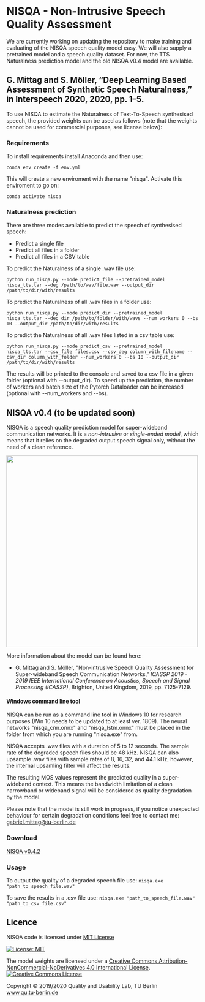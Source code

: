 
# NISQA - Non-Intrusive Speech Quality Assessment

We are currently working on updating the repository to make training and evaluating of the NISQA speech quality model easy. We will also supply a pretrained model and a speech quality dataset. For now, the TTS Naturalness prediction model and the old NISQA v0.4 model are available.

## G. Mittag and S. Möller, “Deep Learning Based Assessment of Synthetic Speech Naturalness,” in Interspeech 2020, 2020, pp. 1–5.

To use NISQA to estimate the Naturalness of Text-To-Speech synthesised speech, the provided weights can be used as follows (note that the weights cannot be used for commercial purposes, see license below):

### Requirements

To install requirements install Anaconda and then use:

```setup
conda env create -f env.yml
```

This will create a new enviroment with the name "nisqa". Activate this enviroment to go on:

```setup2
conda activate nisqa
```

### Naturalness prediction
There are three modes available to predict the speech of synthesised speech:
* Predict a single file
* Predict all files in a folder
* Predict all files in a CSV table

To predict the Naturalness of a single .wav file use:
```single file
python run_nisqa.py --mode predict_file --pretrained_model nisqa_tts.tar --deg /path/to/wav/file.wav --output_dir /path/to/dir/with/results
```
To predict the Naturalness of all .wav files in a folder use:
```single file
python run_nisqa.py --mode predict_dir --pretrained_model nisqa_tts.tar --deg_dir /path/to/folder/with/wavs --num_workers 0 --bs 10 --output_dir /path/to/dir/with/results
```

To predict the Naturalness of all .wav files listed in a csv table use:
```single file
python run_nisqa.py --mode predict_csv --pretrained_model nisqa_tts.tar --csv_file files.csv --csv_deg column_with_filename --csv_dir column_with_folder --num_workers 0 --bs 10 --output_dir /path/to/dir/with/results
```

The results will be printed to the console and saved to a csv file in a given folder (optional with --output_dir). To speed up the prediction, the number of workers and batch size of the Pytorch Dataloader can be increased (optional with --num_workers and --bs).

## NISQA v0.4 (to be updated soon)
NISQA is a speech quality prediction model for super-wideband communication networks. It is a *non-intrusive* or *single-ended model*, which means that it relies on the degraded output speech signal only, without the need of a clean reference. 


<img src="https://github.com/gabrielmittag/NISQA/blob/master/model.png" width="500">


More information about the model can be found here:

 - G. Mittag and S. Möller, "Non-intrusive Speech Quality Assessment for Super-wideband Speech Communication Networks," *ICASSP 2019 - 2019 IEEE International Conference on Acoustics, Speech and Signal Processing (ICASSP)*, Brighton, United Kingdom, 2019, pp. 7125-7129.
 
#### Windows command line tool
NISQA can be run as a command line tool in Windows 10 for research purposes (Win 10 needs to be updated to at least ver. 1809). The neural networks "nisqa_cnn.onnx" and "nisqa_lstm.onnx" must be placed in the folder from which you are running "nisqa.exe" from.

NISQA accepts .wav files with a duration of 5 to 12 seconds. The sample rate of the degraded speech files should be 48 kHz. NISQA can also upsample .wav files with sample rates of 8, 16, 32, and 44.1 kHz, however, the internal upsamling filter will affect the results.

The resulting MOS values represent the predicted quality in a super-wideband context. This means the bandwidth limitation of a clean narrowband or wideband signal will be considered as quality degradation by the model.

Please note that the model is still work in progress, if you notice unexpected behaviour for certain degradation conditions feel free to contact me: gabriel.mittag@tu-berlin.de

### Download
[NISQA v0.4.2](https://github.com/gabrielmittag/NISQA/releases/download/v0.4.2/nisqa.zip)

### Usage
To output the quality of a degraded speech file use: `nisqa.exe "path_to_speech_file.wav"`

To save the results in a .csv file use: `nisqa.exe "path_to_speech_file.wav" "path_to_csv_file.csv"`

## Licence
NISQA code is licensed under [MIT License](https://github.com/gabrielmittag/NISQA/blob/master/LICENSE)

[![License: MIT](https://img.shields.io/badge/License-MIT-yellow.svg)](https://opensource.org/licenses/MIT)

The model weights are licensed under a <a rel="license" href="http://creativecommons.org/licenses/by-nc-nd/4.0/">Creative Commons Attribution-NonCommercial-NoDerivatives 4.0 International License</a>.<a rel="license" href="http://creativecommons.org/licenses/by-nc-nd/4.0/"><img alt="Creative Commons License" style="border-width:0" src="https://i.creativecommons.org/l/by-nc-nd/4.0/88x31.png" /></a><br />

Copyright © 2019/2020 Quality and Usability Lab, TU Berlin  
www.qu.tu-berlin.de

